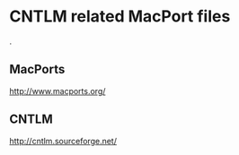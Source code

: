 CNTLM related MacPort files
===========================

.

MacPorts
--------

http://www.macports.org/

CNTLM
-----
http://cntlm.sourceforge.net/
